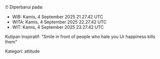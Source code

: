 ⏰ Diperbarui pada:
- WIB: Kamis, 4 September 2025 21.27.42 UTC
- WITA: Kamis, 4 September 2025 22.27.42 UTC
- WIT: Kamis, 4 September 2025 23.27.42 UTC

Kutipan Inspiratif:
"Smile in front of people who hate you Ur happiness kills them"


Kategori: attitude

